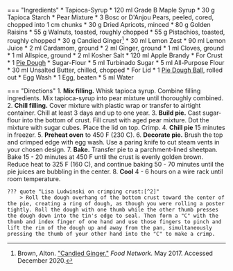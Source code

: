 === "Ingredients"
    * Tapioca-Syrup
        * 120 ml Grade B Maple Syrup
        * 30 g Tapioca Starch
    * Pear Mixture
        * 3 Bosc or D'Anjou Pears, peeled, cored, chopped into 1 cm chunks
        * 30 g Dried Apricots, minced
        * 80 g Golden Raisins
        * 55 g Walnuts, toasted, roughly chopped
        * 55 g Pistachios, toasted, roughly chopped
        * 30 g Candied Ginger[^1]
        * 30 ml Lemon Zest
        * 90 ml Lemon Juice
        * 2 ml Cardamom, ground
        * 2 ml Ginger, ground
        * 1 ml Cloves, ground
        * 1 ml Allspice, ground
        * 2 ml Kosher Salt
        * 120 ml Apple Brandy
    * For Crust
        * 1 [Pie Dough](../../breads/crusts/pie-crust.md)
    * Sugar-Flour
        * 5 ml Turbinado Sugar
        * 5 ml All-Purpose Flour
    * 30 ml Unsalted Butter, chilled, chopped
    * For Lid
        * 1 [Pie Dough Ball](../../breads/crusts/pie-crust.md), rolled out
    * Egg Wash
        * 1 Egg, beaten
        * 5 ml Water

=== "Directions"
    1. **Mix filling.** Whisk tapioca syrup. Combine filling ingredients. Mix tapioca-syrup into pear mixture until thoroughly combined.
    2. **Chill filling.** Cover mixture with plastic wrap or transfer to airtight container. Chill at least 3 days and up to one year.
    3. **Build pie.** Cast sugar-flour into the bottom of crust. Fill crust with aged pear mixture. Dot the mixture with sugar cubes. Place the lid on top. Crimp.
    4. **Chill pie** 15 minutes in freezer.
    5. **Preheat oven** to 450 F (230 C).
    6. **Decorate pie.** Brush the top and crimped edge with egg wash. Use a paring knife to cut steam vents in your chosen design.
    7. **Bake.** Transfer pie to a parchment-lined sheetpan. Bake 15 - 20 minutes at 450 F until the crust is evenly golden brown. Reduce heat to 325 F (160 C), and continue baking 50 - 70 minutes until the pie juices are bubbling in the center.
    8. **Cool** 4 - 6 hours on a wire rack until room temperature.

    ??? quote "Lisa Ludwinski on crimping crust:[^2]"
        > Roll the dough overhang of the bottom crust toward the center of the pie, creating a ring of dough, as though you were rolling a poster tightly. Roll the dough with one thumb while the other thumb presses the dough down into the tin's edge to seal. Then form a "C" with the thumb and index finger of one hand and use those fingers to pinch and lift the rim of the dough up and away from the pan, simultaneously pressing the thumb of your other hand into the "C" to make a crimp.

[^1]:
    Brown, Alton. ["Candied Ginger."](https://www.foodnetwork.com/recipes/alton-brown/candied-ginger-recipe-1944906) *Food Network.* May 2017. Accessed December 2020.
[^2]: {{ cite.ludwinski_sister_pie }}
